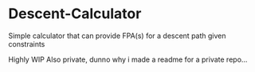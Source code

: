 # Descent-Calculator
Simple calculator that can provide FPA(s) for a descent path given constraints

Highly WIP
Also private, dunno why i made a readme for a private repo...
